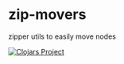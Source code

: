 # zip-movers

zipper utils to easily move nodes

[![Clojars Project](https://img.shields.io/clojars/v/zip-movers.svg)](https://clojars.org/zip-movers)
